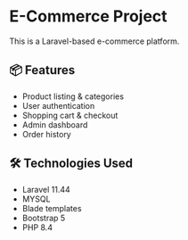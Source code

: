 # E-Commerce Project

This is a Laravel-based e-commerce platform.


## 📦 Features

- Product listing & categories
- User authentication
- Shopping cart & checkout
- Admin dashboard
- Order history

## 🛠️ Technologies Used

- Laravel 11.44
- MYSQL
- Blade templates
- Bootstrap 5
- PHP 8.4

